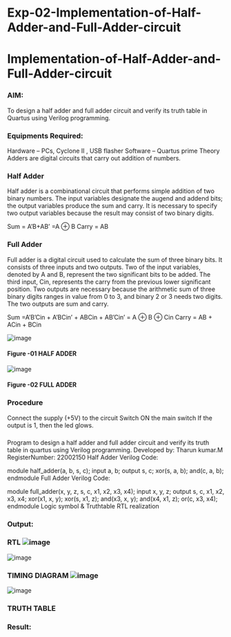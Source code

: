 # Exp-02-Implementation-of-Half-Adder-and-Full-Adder-circuit

# Implementation-of-Half-Adder-and-Full-Adder-circuit
### AIM:
To design a half adder and full adder circuit and verify its truth table in Quartus using Verilog programming.

### Equipments Required:
Hardware – PCs, Cyclone II , USB flasher
Software – Quartus prime
Theory
Adders are digital circuits that carry out addition of numbers.

### Half Adder
Half adder is a combinational circuit that performs simple addition of two binary numbers. The input variables designate the augend and addend bits; the output variables produce the sum and carry. It is necessary to specify two output variables because the result may consist of two binary digits.

Sum = A’B+AB’ =A ⊕ B Carry = AB

### Full Adder
Full adder is a digital circuit used to calculate the sum of three binary bits. It consists of three inputs and two outputs. Two of the input variables, denoted by A and B, represent the two significant bits to be added. The third input, Cin, represents the carry from the previous lower significant position. Two outputs are necessary because the arithmetic sum of three binary digits ranges in value from 0 to 3, and binary 2 or 3 needs two digits. The two outputs are sum and carry.

Sum =A’B’Cin + A’BCin’ + ABCin + AB’Cin’ = A ⊕ B ⊕ Cin Carry = AB + ACin + BCin

 ![image](https://user-images.githubusercontent.com/36288975/163552156-a13e5a56-c638-4110-97d9-8896907c8d25.png)

#### Figure -01 HALF ADDER 


![image](https://user-images.githubusercontent.com/36288975/163552057-b3547877-6d07-45b4-b7e0-bcfebfad9e1d.png)

#### Figure -02 FULL ADDER 

### Procedure

Connect the supply (+5V) to the circuit
Switch ON the main switch
If the output is 1, then the led glows.
###
Program to design a half adder and full adder circuit and verify its truth table in quartus using Verilog programming.
Developed by: Tharun kumar.M
RegisterNumber: 22002150 
Half Adder Verilog Code:

module half_adder(a, b, s, c);
input a, b;
output s, c;
xor(s, a, b);
and(c, a, b);
endmodule
Full Adder Verilog Code:

module full_adder(x, y, z, s, c, x1, x2, x3, x4);
input x, y, z;
output s, c, x1, x2, x3, x4;
xor(x1, x, y);
xor(s, x1, z);
and(x3, x, y);
and(x4, x1, z);
or(c, x3, x4);
endmodule
Logic symbol & Truthtable
RTL realization

### Output:
### RTL ![image](https://user-images.githubusercontent.com/123470785/214309425-c86a3e23-373a-46e3-a20c-e15ec40374f3.png)
![image](https://user-images.githubusercontent.com/123470785/214309622-f1d950f9-68f4-4d0c-a548-222d883649b6.png)

### TIMING DIAGRAM ![image](https://user-images.githubusercontent.com/123470785/214309809-2f94b772-ddfe-4219-98c0-21288893e2b5.png)
![image](https://user-images.githubusercontent.com/123470785/214310225-7edded7c-10fa-4e0e-89cf-83d5cd1c61da.png)



### TRUTH TABLE 

### Result:
